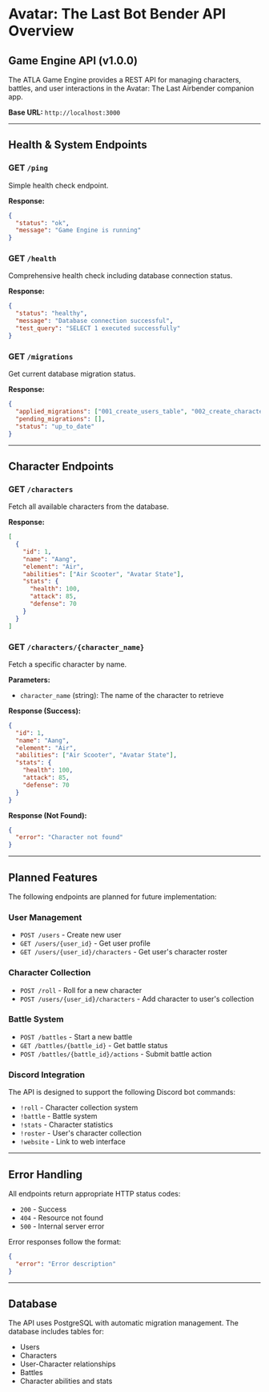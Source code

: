# Avatar: The Last Bot Bender API Overview

## Game Engine API (v1.0.0)

The ATLA Game Engine provides a REST API for managing characters, battles, and user interactions in the Avatar: The Last Airbender companion app.

**Base URL:** `http://localhost:3000`

---

## Health & System Endpoints

### GET `/ping`
Simple health check endpoint.

**Response:**
```json
{
  "status": "ok",
  "message": "Game Engine is running"
}
```

### GET `/health`
Comprehensive health check including database connection status.

**Response:**
```json
{
  "status": "healthy",
  "message": "Database connection successful",
  "test_query": "SELECT 1 executed successfully"
}
```

### GET `/migrations`
Get current database migration status.

**Response:**
```json
{
  "applied_migrations": ["001_create_users_table", "002_create_characters_table"],
  "pending_migrations": [],
  "status": "up_to_date"
}
```

---

## Character Endpoints

### GET `/characters`
Fetch all available characters from the database.

**Response:**
```json
[
  {
    "id": 1,
    "name": "Aang",
    "element": "Air",
    "abilities": ["Air Scooter", "Avatar State"],
    "stats": {
      "health": 100,
      "attack": 85,
      "defense": 70
    }
  }
]
```

### GET `/characters/{character_name}`
Fetch a specific character by name.

**Parameters:**
- `character_name` (string): The name of the character to retrieve

**Response (Success):**
```json
{
  "id": 1,
  "name": "Aang",
  "element": "Air",
  "abilities": ["Air Scooter", "Avatar State"],
  "stats": {
    "health": 100,
    "attack": 85,
    "defense": 70
  }
}
```

**Response (Not Found):**
```json
{
  "error": "Character not found"
}
```

---

## Planned Features

The following endpoints are planned for future implementation:

### User Management
- `POST /users` - Create new user
- `GET /users/{user_id}` - Get user profile
- `GET /users/{user_id}/characters` - Get user's character roster

### Character Collection
- `POST /roll` - Roll for a new character
- `POST /users/{user_id}/characters` - Add character to user's collection

### Battle System
- `POST /battles` - Start a new battle
- `GET /battles/{battle_id}` - Get battle status
- `POST /battles/{battle_id}/actions` - Submit battle action

### Discord Integration
The API is designed to support the following Discord bot commands:
- `!roll` - Character collection system
- `!battle` - Battle system
- `!stats` - Character statistics
- `!roster` - User's character collection
- `!website` - Link to web interface

---

## Error Handling

All endpoints return appropriate HTTP status codes:
- `200` - Success
- `404` - Resource not found
- `500` - Internal server error

Error responses follow the format:
```json
{
  "error": "Error description"
}
```

---

## Database

The API uses PostgreSQL with automatic migration management. The database includes tables for:
- Users
- Characters
- User-Character relationships
- Battles
- Character abilities and stats